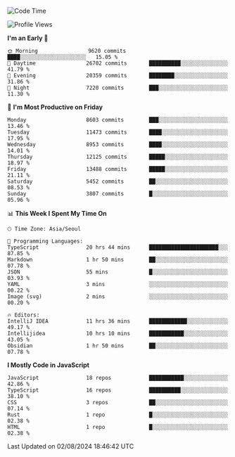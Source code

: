 <!--START_SECTION:waka-->
![Code Time](http://img.shields.io/badge/Code%20Time-6%2C512%20hrs%2043%20mins-blue)

![Profile Views](http://img.shields.io/badge/Profile%20Views-0-blue)

**I'm an Early 🐤** 

```text
🌞 Morning                9620 commits        ████░░░░░░░░░░░░░░░░░░░░░   15.05 % 
🌆 Daytime                26702 commits       ██████████░░░░░░░░░░░░░░░   41.79 % 
🌃 Evening                20359 commits       ████████░░░░░░░░░░░░░░░░░   31.86 % 
🌙 Night                  7220 commits        ███░░░░░░░░░░░░░░░░░░░░░░   11.30 % 
```
📅 **I'm Most Productive on Friday** 

```text
Monday                   8603 commits        ███░░░░░░░░░░░░░░░░░░░░░░   13.46 % 
Tuesday                  11473 commits       ████░░░░░░░░░░░░░░░░░░░░░   17.95 % 
Wednesday                8953 commits        ████░░░░░░░░░░░░░░░░░░░░░   14.01 % 
Thursday                 12125 commits       █████░░░░░░░░░░░░░░░░░░░░   18.97 % 
Friday                   13488 commits       █████░░░░░░░░░░░░░░░░░░░░   21.11 % 
Saturday                 5452 commits        ██░░░░░░░░░░░░░░░░░░░░░░░   08.53 % 
Sunday                   3807 commits        █░░░░░░░░░░░░░░░░░░░░░░░░   05.96 % 
```


📊 **This Week I Spent My Time On** 

```text
🕑︎ Time Zone: Asia/Seoul

💬 Programming Languages: 
TypeScript               20 hrs 44 mins      ██████████████████████░░░   87.85 % 
Markdown                 1 hr 50 mins        ██░░░░░░░░░░░░░░░░░░░░░░░   07.78 % 
JSON                     55 mins             █░░░░░░░░░░░░░░░░░░░░░░░░   03.93 % 
YAML                     3 mins              ░░░░░░░░░░░░░░░░░░░░░░░░░   00.22 % 
Image (svg)              2 mins              ░░░░░░░░░░░░░░░░░░░░░░░░░   00.20 % 

🔥 Editors: 
IntelliJ IDEA            11 hrs 36 mins      ████████████░░░░░░░░░░░░░   49.17 % 
Intellijidea             10 hrs 10 mins      ███████████░░░░░░░░░░░░░░   43.05 % 
Obsidian                 1 hr 50 mins        ██░░░░░░░░░░░░░░░░░░░░░░░   07.78 % 
```

**I Mostly Code in JavaScript** 

```text
JavaScript               18 repos            ███████████░░░░░░░░░░░░░░   42.86 % 
TypeScript               16 repos            ██████████░░░░░░░░░░░░░░░   38.10 % 
CSS                      3 repos             ██░░░░░░░░░░░░░░░░░░░░░░░   07.14 % 
Rust                     1 repo              █░░░░░░░░░░░░░░░░░░░░░░░░   02.38 % 
HTML                     1 repo              █░░░░░░░░░░░░░░░░░░░░░░░░   02.38 % 
```




 Last Updated on 02/08/2024 18:46:42 UTC
<!--END_SECTION:waka-->
